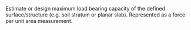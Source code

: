 Estimate or design maximum load bearing capacity of the defined surface/structure (e.g. soil stratum or planar slab). Represented as a force per unit area measurement.
